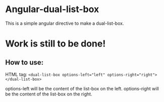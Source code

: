 # Angular-dual-list-box

This is a simple angular directive to make a dual-list-box.

# Work is still to be done!

## How to use:

HTML tag:
`<dual-list-box options-left="left" options-right="right"></dual-list-box>`

options-left will be the content of the list-box on the left.
options-right will be the content of the list-box on the right.
